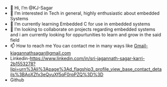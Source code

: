 - 👋 Hi, I’m @KJ-Sagar
- 👀 I’m interested in Tech in general, highly enthusiastic about embedded Systems
- 🌱 I’m currently learning Embedded C for use in embedded systems
- 💞️ I’m looking to collaborate on projects regarding embedded systems and i am currently looking for oppurtunities to learn and grow in the said field
- 📫 How to reach me You can contact me in many ways like Gmail-kjagannathsagar@gmail.com
- Linkedin-https://www.linkedin.com/in/sri-jagannath-sagar-karri-2b1553278?lipi=urn%3Ali%3Apage%3Ad_flagship3_profile_view_base_contact_details%3BAoXZfx3eQyuXf5qF0rpPZQ%3D%3D
- Github

<!---
KJ-Sagar/KJ-Sagar is a ✨ special ✨ repository because its `README.md` (this file) appears on your GitHub profile.
You can click the Preview link to take a look at your changes.
this repo is populated with a lot of changes

--->
